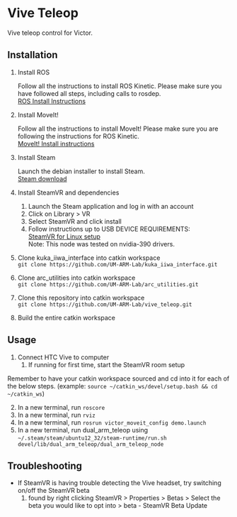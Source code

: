 # Vive Teleop
Vive teleop control for Victor.

## Installation
1. Install ROS

   Follow all the instructions to install ROS Kinetic. Please make sure you have followed all steps, including calls to rosdep.  
   [ROS Install Instructions](http://wiki.ros.org/kinetic/Installation/Ubuntu) 

2. Install MoveIt!

   Follow all the instructions to install MoveIt! Please make sure you are following the instructions for ROS Kinetic.  
   [MoveIt! Install instructions](http://moveit.ros.org/install/)

3. Install Steam

   Launch the debian installer to install Steam.  
   [Steam download](https://store.steampowered.com/about/)

4. Install SteamVR and dependencies

   1. Launch the Steam application and log in with an account
   2. Click on Library > VR
   3. Select SteamVR and click install
   4. Follow instructions up to USB DEVICE REQUIREMENTS:  
   [SteamVR for Linux setup](https://github.com/ValveSoftware/SteamVR-for-Linux)  
   Note: This node was tested on nvidia-390 drivers.
   
3. Clone kuka_iiwa_interface into catkin workspace  
   `git clone https://github.com/UM-ARM-Lab/kuka_iiwa_interface.git`  
4. Clone arc_utilities into catkin workspace  
   `git clone https://github.com/UM-ARM-Lab/arc_utilities.git`  
5. Clone this repository into catkin workspace  
   `git clone https://github.com/UM-ARM-Lab/vive_teleop.git`
9. Build the entire catkin workspace

## Usage
1. Connect HTC Vive to computer
   1. If running for first time, start the SteamVR room setup 

Remember to have your catkin workspace sourced and cd into it for each of the below steps. (example: `source ~/catkin_ws/devel/setup.bash && cd ~/catkin_ws`)

2. In a new terminal, run `roscore`
3. In a new terminal, run `rviz`
4. In a new terminal, run `rosrun victor_moveit_config demo.launch`
5. In a new terminal, run dual_arm_teleop using 
`~/.steam/steam/ubuntu12_32/steam-runtime/run.sh devel/lib/dual_arm_teleop/dual_arm_teleop_node`

## Troubleshooting
* If SteamVR is having trouble detecting the Vive headset, try switching on/off the SteamVR beta
   1. found by right clicking SteamVR > Properties > Betas >  Select the beta you would like to opt into > beta - SteamVR Beta Update
